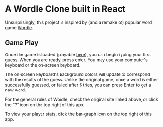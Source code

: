 # A Wordle Clone built in React

Unsurprisingly, this project is inspired by (and a remake of) popular word game [Wordle](https://www.powerlanguage.co.uk/wordle/).

## Game Play

Once the game is loaded (playable [here](http://wordle.electric-bungalow.com)), you can begin typing your first guess.  When you are ready, press enter.  You may use your computer's keyboard or the on-screen keyboard.

The on-screen keyboard's background colors will update to correspond with the results of the guess.  Unlike the original game, once a word is either successfully guessed, or failed after 6 tries, you can press Enter to get a new word.

For the general rules of Wordle, check the original site linked above, or click the "?" icon on the top right of this app.

To view your player stats, click the bar-graph icon on the top right of this app.

